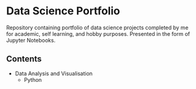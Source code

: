 # Data Science Portfolio

Repository containing portfolio of data science projects completed by me for academic, self learning, and hobby purposes. Presented in the form of Jupyter Notebooks.

## Contents

- Data Analysis and Visualisation
  - Python
